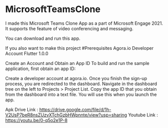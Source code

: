 # MicrosoftTeamsClone

I made this Microsoft Teams Clone App as a part of Microsoft Engage 2021. It supports the feature of video conferencing and messaging.

You can download and run this app.

If you also want to make this project
#Prerequisites
Agora.io Developer Account
Flutter 1.0.0



Create an Account and Obtain an App ID
To build and run the sample application, first obtain an app ID:

Create a developer account at agora.io. Once you finish the sign-up process, you are redirected to the dashboard.
Navigate in the dashboard tree on the left to Projects > Project List.
Copy the app ID that you obtain from the dashboard into a text file. You will use this when you launch the app.

Apk Drive Link : https://drive.google.com/file/d/1h-V2UsP7beR8nsZUzvXTchGzbHWpnnte/view?usp=sharing
Youtube Link : https://youtu.be/0-q5o2e1P-8
